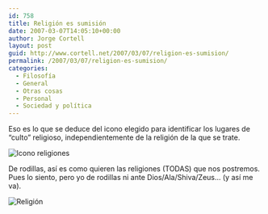 ```yaml
---
id: 758
title: Religión es sumisión
date: 2007-03-07T14:05:10+00:00
author: Jorge Cortell
layout: post
guid: http://www.cortell.net/2007/03/07/religion-es-sumision/
permalink: /2007/03/07/religion-es-sumision/
categories:
  - Filosofí­a
  - General
  - Otras cosas
  - Personal
  - Sociedad y polí­tica
---
```

Eso es lo que se deduce del icono elegido para identificar los lugares de &#8220;culto&#8221; religioso, independientemente de la religión de la que se trate.

![Icono religiones](http://farm1.static.flickr.com/131/412462296_a4de4a0426.jpg?v=0 "Icono religiones")

De rodillas, así­ es como quieren las religiones (TODAS) que nos postremos. Pues lo siento, pero yo de rodillas ni ante Dios/Ala/Shiva/Zeus&#8230; (y así­ me va).

![Religión](http://img179.imageshack.us/img179/2657/evolutionofreligionyu7.gif "Religión")